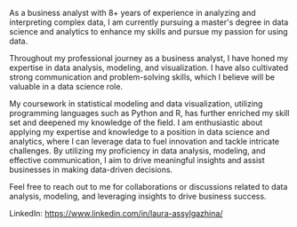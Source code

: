 As a business analyst with 8+ years of experience in analyzing and interpreting complex data, I am currently pursuing a master's degree in data science and analytics to enhance my skills and pursue my passion for using data.

Throughout my professional journey as a business analyst, I have honed my expertise in data analysis, modeling, and visualization. I have also cultivated strong communication and problem-solving skills, which I believe will be valuable in a data science role.

My coursework in statistical modeling and data visualization, utilizing programming languages such as Python and R, has further enriched my skill set and deepened my knowledge of the field. I am enthusiastic about applying my expertise and knowledge to a position in data science and analytics, where I can leverage data to fuel innovation and tackle intricate challenges. By utilizing my proficiency in data analysis, modeling, and effective communication, I aim to drive meaningful insights and assist businesses in making data-driven decisions.

Feel free to reach out to me for collaborations or discussions related to data analysis, modeling, and leveraging insights to drive business success.

LinkedIn: https://www.linkedin.com/in/laura-assylgazhina/
